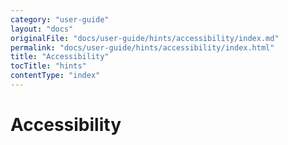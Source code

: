 ```yaml
---
category: "user-guide"
layout: "docs"
originalFile: "docs/user-guide/hints/accessibility/index.md"
permalink: "docs/user-guide/hints/accessibility/index.html"
title: "Accessibility"
tocTitle: "hints"
contentType: "index"
---
```

# Accessibility
